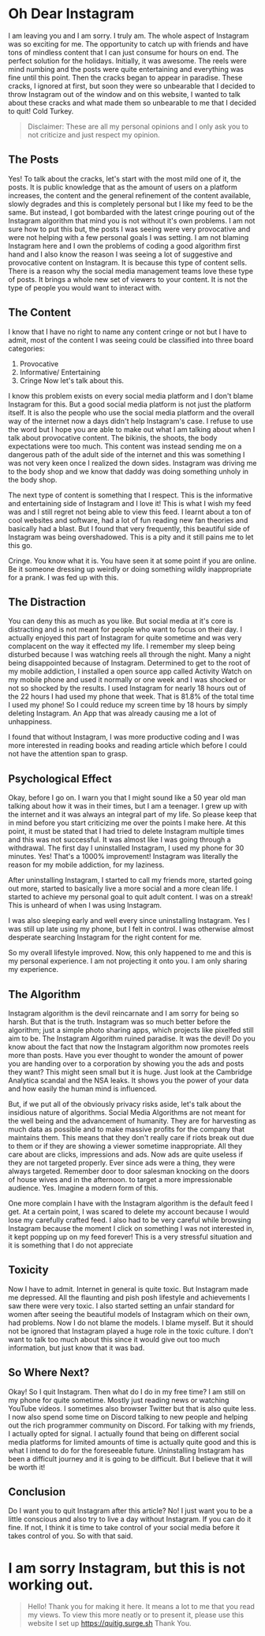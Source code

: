 # Oh Dear Instagram

I am leaving you and I am sorry. I truly am. The whole aspect of Instagram was so exciting for me. The opportunity to catch up with friends and have tons of mindless content that I can just consume for hours on end. The perfect solution for the holidays. Initially, it was awesome. The reels were mind numbing and the posts were quite entertaining and everything was fine until this point. Then the cracks began to appear in paradise. These cracks, I ignored at first, but soon they were so unbearable that I decided to throw Instagram out of the window and on this website, I wanted to talk about these cracks and what made them so unbearable to me that I decided to quit! Cold Turkey.

> Disclaimer: These are all my personal opinions and I only ask you to not criticize and just respect my opinion.

## The Posts
Yes! To talk about the cracks, let's start with the most mild one of it, the posts. It is public knowledge that as the amount of users on a platform increases, the content and the general refinement of the content available, slowly degrades and this is completely personal but I like my feed to be the same. But instead, I got bombarded with the latest cringe pouring out of the Instagram algorithm that mind you is not without it's own problems. I am not sure how to put this but, the posts I was seeing were very provocative and were not helping with a few personal goals I was setting. I am not blaming Instagram here and I own the problems of coding a good algorithm first hand and I also know the reason I was seeing a lot of suggestive and provocative content on Instagram. It is because this type of content sells. There is a reason why the social media management teams love these type of posts. It brings a whole new set of viewers to your content. It is not the type of people you would want to interact with.


## The Content
I know that I have no right to name any content cringe or not but I have to admit, most of the content I was seeing could be classified into three board categories:

1. Provocative
2. Informative/ Entertaining
3. Cringe
Now let's talk about this.

I know this problem exists on every social media platform and I don't blame Instagram for this. But a good social media platform is not just the platform itself. It is also the people who use the social media platform and the overall way of the internet now a days didn't help Instagram's case. I refuse to use the word but I hope you are able to make out what I am talking about when I talk about provocative content. The bikinis, the shoots, the body expectations were too much. This content was instead sending me on a dangerous path of the adult side of the internet and this was something I was not very keen once I realized the down sides. Instagram was driving me to the body shop and we know that daddy was doing something unholy in the body shop.

The next type of content is something that I respect. This is the informative and entertaining side of Instagram and I love it! This is what I wish my feed was and I still regret not being able to view this feed. I learnt about a ton of cool websites and software, had a lot of fun reading new fan theories and basically had a blast. But I found that very frequently, this beautiful side of Instagram was being overshadowed. This is a pity and it still pains me to let this go.

Cringe. You know what it is. You have seen it at some point if you are online. Be it someone dressing up weirdly or doing something wildly inappropriate for a prank. I was fed up with this.

## The Distraction
You can deny this as much as you like. But social media at it's core is distracting and is not meant for people who want to focus on their day. I actually enjoyed this part of Instagram for quite sometime and was very complacent on the way it effected my life. I remember my sleep being disturbed because I was watching reels all through the night. Many a night being disappointed because of Instagram. Determined to get to the root of my mobile addiction, I installed a open source app called Activity Watch on my mobile phone and used it normally or one week and I was shocked or not so shocked by the results. I used Instagram for nearly 18 hours out of the 22 hours I had used my phone that week. That is 81.8% of the total time I used my phone! So I could reduce my screen time by 18 hours by simply deleting Instagram. An App that was already causing me a lot of unhappiness.

I found that without Instagram, I was more productive coding and I was more interested in reading books and reading article which before I could not have the attention span to grasp.

## Psychological Effect
Okay, before I go on. I warn you that I might sound like a 50 year old man talking about how it was in their times, but I am a teenager. I grew up with the internet and it was always an integral part of my life. So please keep that in mind before you start criticizing me over the points I make here. At this point, it must be stated that I had tried to delete Instagram multiple times and this was not successful. It was almost like I was going through a withdrawal. The first day I uninstalled Instagram, I used my phone for 30 minutes. Yes! That's a 1000% improvement! Instagram was literally the reason for my mobile addiction, for my laziness.

After uninstalling Instagram, I started to call my friends more, started going out more, started to basically live a more social and a more clean life. I started to achieve my personal goal to quit adult content. I was on a streak! This is unheard of when I was using Instagram. 

I was also sleeping early and well every since uninstalling Instagram. Yes I was still up late using my phone, but I felt in control. I was otherwise almost desperate searching Instagram for the right content for me.

So my overall lifestyle improved. Now, this only happened to me and this is my personal experience. I am not projecting it onto you. I am only sharing my experience.

## The Algorithm
Instagram algorithm is the devil reincarnate and I am sorry for being so harsh. But that is the truth. Instagram was so much better before the algorithm; just a simple photo sharing apps, which projects like pixelfed still aim to be. The Instagram Algorithm ruined paradise. It was the devil! Do you know about the fact that now the Instagram algorithm now promotes reels more than posts. Have you ever thought to wonder the amount of power you are handing over to a corporation by showing you the ads and posts they want? This might seen small but it is huge. Just look at the Cambridge Analytica scandal and the NSA leaks. It shows you the power of your data and how easily the human mind is influenced.

But, if we put all of the obviously privacy risks aside, let's talk about the insidious nature of algorithms. Social Media Algorithms are not meant for the well being and the advancement of humanity. They are for harvesting as much data as possible and to make massive profits for the company that maintains them. This means that they don't really care if riots break out due to them or if they are showing a viewer sometime inappropriate. All they care about are clicks, impressions and ads. Now ads are quite useless if they are not targeted properly. Ever since ads were a thing, they were always targeted. Remember door to door salesman knocking on the doors of house wives and in the afternoon. to target a more impressionable audience. Yes. Imagine a modern form of this.

One more complain I have with the Instagram algorithm is the default feed I get. At a certain point, I was scared to delete my account because I would lose my carefully crafted feed. I also had to be very careful while browsing Instagram because the moment I click on something I was not interested in, it kept popping up on my feed forever! This is a very stressful situation and it is something that I do not appreciate

## Toxicity
Now I have to admit. Internet in general is quite toxic. But Instagram made me depressed. All the flaunting and pish posh lifestyle and achievements I saw there were very toxic. I also started setting an unfair standard for women after seeing the beautiful models of Instagram which on their own, had problems. Now I do not blame the models. I blame myself. But it should not be ignored that Instagram played a huge role in the toxic culture. I don't want to talk too much about this since it would give out too much information, but just know that it was bad.

## So Where Next?
Okay! So I quit Instagram. Then what do I do in my free time? I am still on my phone for quite sometime. Mostly just reading news or watching YouTube videos. I sometimes also browser Twitter but that is also quite less. I now also spend some time on Discord talking to new people and helping out the rich programmer community on Discord. For talking with my friends, I actually opted for signal. I actually found that being on different social media platforms for limited amounts of time is actually quite good and this is what I intend to do for the foreseeable future. Uninstalling Instagram has been a difficult journey and it is going to be difficult. But I believe that it will be worth it!

## Conclusion
Do I want you to quit Instagram after this article? No! I just want you to be a little conscious and also try to live a day without Instagram. If you can do it fine. If not, I think it is time to take control of your social media before it takes control of you. So with that said.


# I am sorry Instagram, but this is not working out. 

> Hello! Thank you for making it here. It means a lot to me that you read my views. To view this more neatly or to present it, please use this website I set up https://quitig.surge.sh
Thank You.